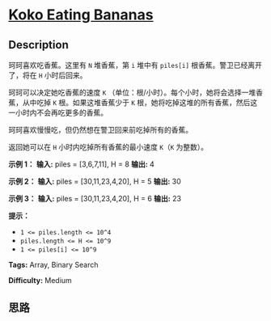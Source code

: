 # [Koko Eating Bananas][title]

## Description

珂珂喜欢吃香蕉。这里有 `N` 堆香蕉，第 `i` 堆中有 `piles[i]` 根香蕉。警卫已经离开了，将在 `H` 小时后回来。

珂珂可以决定她吃香蕉的速度 `K` （单位：根/小时）。每个小时，她将会选择一堆香蕉，从中吃掉 `K` 根。如果这堆香蕉少于 `K`
根，她将吃掉这堆的所有香蕉，然后这一小时内不会再吃更多的香蕉。  

珂珂喜欢慢慢吃，但仍然想在警卫回来前吃掉所有的香蕉。

返回她可以在 `H` 小时内吃掉所有香蕉的最小速度 `K`（`K` 为整数）。



**示例 1：**
            **输入:** piles = [3,6,7,11], H = 8    **输出:** 4    

**示例  2：**
            **输入:** piles = [30,11,23,4,20], H = 5    **输出:** 30    

**示例  3：**
            **输入:** piles = [30,11,23,4,20], H = 6    **输出:** 23    



**提示：**

  * `1 <= piles.length <= 10^4`
  * `piles.length <= H <= 10^9`
  * `1 <= piles[i] <= 10^9`


**Tags:** Array, Binary Search

**Difficulty:** Medium

## 思路

[title]: https://leetcode-cn.com/problems/koko-eating-bananas

